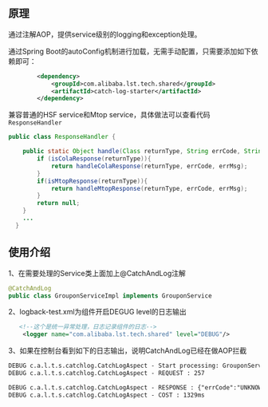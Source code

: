 ## 原理
通过注解AOP，提供service级别的logging和exception处理。

通过Spring Boot的autoConfig机制进行加载，无需手动配置，只需要添加如下依赖即可：
```xml
        <dependency>
            <groupId>com.alibaba.lst.tech.shared</groupId>
            <artifactId>catch-log-starter</artifactId>
        </dependency>
```

兼容普通的HSF service和Mtop service，具体做法可以查看代码`ResponseHandler`
```java
public class ResponseHandler {

    public static Object handle(Class returnType, String errCode, String errMsg){
        if (isColaResponse(returnType)){
            return handleColaResponse(returnType, errCode, errMsg);
        }
        if(isMtopResponse(returnType)){
            return handleMtopResponse(returnType, errCode, errMsg);
        }
        return null;
    }
    ...
  }

```


## 使用介绍
1、在需要处理的Service类上面加上@CatchAndLog注解
```java
@CatchAndLog
public class GrouponServiceImpl implements GrouponService 
```

2、logback-test.xml为组件开启DEGUG level的日志输出
```xml
   <!--这个是统一异常处理，日志记录组件的日志-->
    <logger name="com.alibaba.lst.tech.shared" level="DEBUG"/>
```

3、如果在控制台看到如下的日志输出，说明CatchAndLog已经在做AOP拦截
```xml
DEBUG c.a.l.t.s.catchlog.CatchLogAspect - Start processing: GrouponServiceImpl.queryGrouponItemDetail(..)
DEBUG c.a.l.t.s.catchlog.CatchLogAspect - REQUEST : 257

DEBUG c.a.l.t.s.catchlog.CatchLogAspect - RESPONSE : {"errCode":"UNKNOWN_ERROR"...}
DEBUG c.a.l.t.s.catchlog.CatchLogAspect - COST : 1329ms
```


